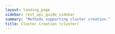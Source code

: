 ```yaml
---
layout: landing_page
sidebar: rest_api_guide_sidebar
summary: "Methods supporting cluster creation."
title: Cluster Creation (cluster)
---
```

